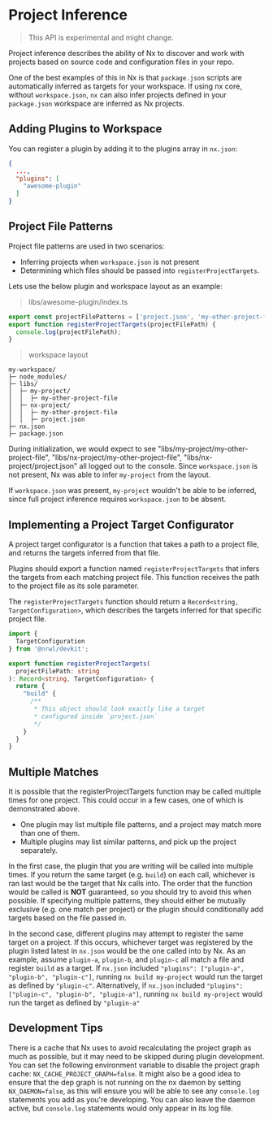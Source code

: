 # Project Inference

> This API is experimental and might change.

Project inference describes the ability of Nx to discover and work with projects based on source code and configuration files in your repo.

One of the best examples of this in Nx is that `package.json` scripts are automatically inferred as targets for your workspace. If using nx core, without `workspace.json`, `nx` can also infer projects defined in your `package.json` workspace are inferred as Nx projects.

## Adding Plugins to Workspace

You can register a plugin by adding it to the plugins array in `nx.json`:

```json
{
  ...,
  "plugins": [
    "awesome-plugin"
  ]
}
```

## Project File Patterns

Project file patterns are used in two scenarios:

- Inferring projects when `workspace.json` is not present
- Determining which files should be passed into `registerProjectTargets`.

Lets use the below plugin and workspace layout as an example:

> libs/awesome-plugin/index.ts

```typescript
export const projectFilePatterns = ['project.json', 'my-other-project-file'];
export function registerProjectTargets(projectFilePath) {
  console.log(projectFilePath);
}
```

> workspace layout

```text
my-workspace/
├─ node_modules/
├─ libs/
│  ├─ my-project/
│  │  ├─ my-other-project-file
│  ├─ nx-project/
│  │  ├─ my-other-project-file
│  │  ├─ project.json
├─ nx.json
├─ package.json

```

During initialization, we would expect to see "libs/my-project/my-other-project-file", "libs/nx-project/my-other-project-file", "libs/nx-project/project.json" all logged out to the console. Since `workspace.json` is not present, Nx was able to infer `my-project` from the layout.

If `workspace.json` was present, `my-project` wouldn't be able to be inferred, since full project inference requires `workspace.json` to be absent.

## Implementing a Project Target Configurator

A project target configurator is a function that takes a path to a project file, and returns the targets inferred from that file.

Plugins should export a function named `registerProjectTargets` that infers the targets from each matching project file. This function receives the path to the project file as its sole parameter.

The `registerProjectTargets` function should return a `Record<string, TargetConfiguration>`, which describes the targets inferred for that specific project file.

```typescript
import {
  TargetConfiguration
} from '@nrwl/devkit';

export function registerProjectTargets(
  projectFilePath: string
): Record<string, TargetConfiguration> {
  return {
    "build" {
      /**
       * This object should look exactly like a target
       * configured inside `project.json`
       */
    }
  }
}
```

## Multiple Matches

It is possible that the registerProjectTargets function may be called multiple times for one project. This could occur in a few cases, one of which is demonstrated above.

- One plugin may list multiple file patterns, and a project may match more than one of them.
- Multiple plugins may list similar patterns, and pick up the project separately.

In the first case, the plugin that you are writing will be called into multiple times. If you return the same target (e.g. `build`) on each call, whichever is ran last would be the target that Nx calls into. The order that the function would be called is **NOT** guaranteed, so you should try to avoid this when possible. If specifying multiple patterns, they should either be mutually exclusive (e.g. one match per project) or the plugin should conditionally add targets based on the file passed in.

In the second case, different plugins may attempt to register the same target on a project. If this occurs, whichever target was registered by the plugin listed latest in `nx.json` would be the one called into by Nx. As an example, assume `plugin-a`, `plugin-b`, and `plugin-c` all match a file and register `build` as a target. If `nx.json` included `"plugins": ["plugin-a", "plugin-b", "plugin-c"]`, running `nx build my-project` would run the target as defined by `"plugin-c"`. Alternatively, if `nx.json` included `"plugins": ["plugin-c", "plugin-b", "plugin-a"]`, running `nx build my-project` would run the target as defined by `"plugin-a"`

## Development Tips

There is a cache that Nx uses to avoid recalculating the project graph as much as possible, but it may need to be skipped during plugin development. You can set the following environment variable to disable the project graph cache: `NX_CACHE_PROJECT_GRAPH=false`. It might also be a good idea to ensure that the dep graph is not running on the nx daemon by setting `NX_DAEMON=false`, as this will ensure you will be able to see any `console.log` statements you add as you're developing. You can also leave the daemon active, but `console.log` statements would only appear in its log file.
